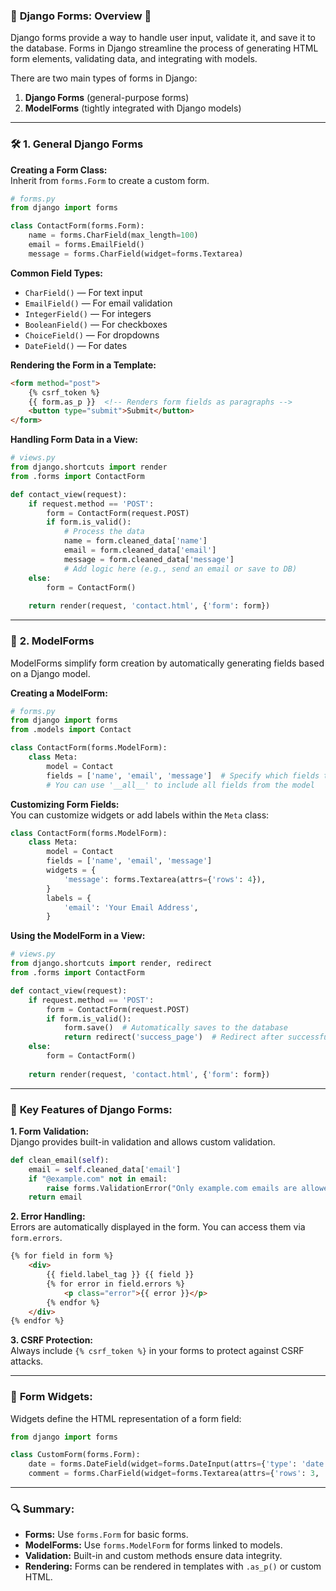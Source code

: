 ### 🌟 **Django Forms: Overview** 🌟  
Django forms provide a way to handle user input, validate it, and save it to the database. Forms in Django streamline the process of generating HTML form elements, validating data, and integrating with models.  

There are two main types of forms in Django:  
1. **Django Forms** (general-purpose forms)  
2. **ModelForms** (tightly integrated with Django models)  

---

### 🛠️ **1. General Django Forms**  

**Creating a Form Class:**  
Inherit from `forms.Form` to create a custom form.

```python
# forms.py
from django import forms

class ContactForm(forms.Form):
    name = forms.CharField(max_length=100)
    email = forms.EmailField()
    message = forms.CharField(widget=forms.Textarea)
```

**Common Field Types:**  
- `CharField()` — For text input  
- `EmailField()` — For email validation  
- `IntegerField()` — For integers  
- `BooleanField()` — For checkboxes  
- `ChoiceField()` — For dropdowns  
- `DateField()` — For dates  

**Rendering the Form in a Template:**  
```html
<form method="post">
    {% csrf_token %}
    {{ form.as_p }}  <!-- Renders form fields as paragraphs -->
    <button type="submit">Submit</button>
</form>
```

**Handling Form Data in a View:**  
```python
# views.py
from django.shortcuts import render
from .forms import ContactForm

def contact_view(request):
    if request.method == 'POST':
        form = ContactForm(request.POST)
        if form.is_valid():
            # Process the data
            name = form.cleaned_data['name']
            email = form.cleaned_data['email']
            message = form.cleaned_data['message']
            # Add logic here (e.g., send an email or save to DB)
    else:
        form = ContactForm()
    
    return render(request, 'contact.html', {'form': form})
```

---

### 📄 **2. ModelForms**  
ModelForms simplify form creation by automatically generating fields based on a Django model.

**Creating a ModelForm:**  
```python
# forms.py
from django import forms
from .models import Contact

class ContactForm(forms.ModelForm):
    class Meta:
        model = Contact
        fields = ['name', 'email', 'message']  # Specify which fields to include
        # You can use '__all__' to include all fields from the model
```

**Customizing Form Fields:**  
You can customize widgets or add labels within the `Meta` class:  
```python
class ContactForm(forms.ModelForm):
    class Meta:
        model = Contact
        fields = ['name', 'email', 'message']
        widgets = {
            'message': forms.Textarea(attrs={'rows': 4}),
        }
        labels = {
            'email': 'Your Email Address',
        }
```

**Using the ModelForm in a View:**  
```python
# views.py
from django.shortcuts import render, redirect
from .forms import ContactForm

def contact_view(request):
    if request.method == 'POST':
        form = ContactForm(request.POST)
        if form.is_valid():
            form.save()  # Automatically saves to the database
            return redirect('success_page')  # Redirect after successful submission
    else:
        form = ContactForm()
    
    return render(request, 'contact.html', {'form': form})
```

---

### 🎯 **Key Features of Django Forms:**  

**1. Form Validation:**  
Django provides built-in validation and allows custom validation.  
```python
def clean_email(self):
    email = self.cleaned_data['email']
    if "@example.com" not in email:
        raise forms.ValidationError("Only example.com emails are allowed.")
    return email
```

**2. Error Handling:**  
Errors are automatically displayed in the form. You can access them via `form.errors`.  
```html
{% for field in form %}
    <div>
        {{ field.label_tag }} {{ field }}
        {% for error in field.errors %}
            <p class="error">{{ error }}</p>
        {% endfor %}
    </div>
{% endfor %}
```

**3. CSRF Protection:**  
Always include `{% csrf_token %}` in your forms to protect against CSRF attacks.

---

### 🧩 **Form Widgets:**  
Widgets define the HTML representation of a form field:  
```python
from django import forms

class CustomForm(forms.Form):
    date = forms.DateField(widget=forms.DateInput(attrs={'type': 'date'}))
    comment = forms.CharField(widget=forms.Textarea(attrs={'rows': 3, 'cols': 20}))
```

---

### 🔍 **Summary:**  
- **Forms:** Use `forms.Form` for basic forms.  
- **ModelForms:** Use `forms.ModelForm` for forms linked to models.  
- **Validation:** Built-in and custom methods ensure data integrity.  
- **Rendering:** Forms can be rendered in templates with `.as_p()` or custom HTML.  

